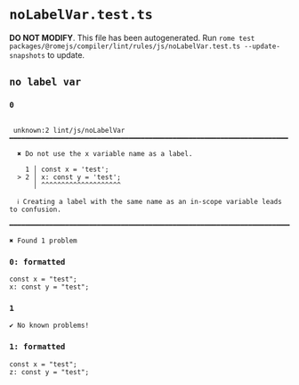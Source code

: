 # `noLabelVar.test.ts`

**DO NOT MODIFY**. This file has been autogenerated. Run `rome test packages/@romejs/compiler/lint/rules/js/noLabelVar.test.ts --update-snapshots` to update.

## `no label var`

### `0`

```

 unknown:2 lint/js/noLabelVar ━━━━━━━━━━━━━━━━━━━━━━━━━━━━━━━━━━━━━━━━━━━━━━━━━━━━━━━━━━━━━━━━━━━━━━

  ✖ Do not use the x variable name as a label.

    1 │ const x = 'test';
  > 2 │ x: const y = 'test';
      │ ^^^^^^^^^^^^^^^^^^^^

  ℹ Creating a label with the same name as an in-scope variable leads to confusion.

━━━━━━━━━━━━━━━━━━━━━━━━━━━━━━━━━━━━━━━━━━━━━━━━━━━━━━━━━━━━━━━━━━━━━━━━━━━━━━━━━━━━━━━━━━━━━━━━━━━━

✖ Found 1 problem

```

### `0: formatted`

```
const x = "test";
x: const y = "test";

```

### `1`

```
✔ No known problems!

```

### `1: formatted`

```
const x = "test";
z: const y = "test";

```
